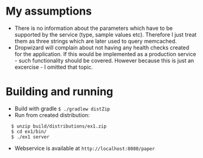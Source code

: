 My assumptions
==============

  * There is no information about the parameters which have to be supported by the service (type, sample values etc). 
    Therefore I just treat them as three strings which are later used to query memcached.
  * Dropwizard will complain about not having any health checks created for the application. If this would be 
    implemented as a production service - such functionality should be covered. However because this is just an 
    excercise - I omitted that topic.
    
Building and running
====================

  * Build with gradle `$ ./gradlew distZip`
  * Run from created distribution: 
  
  ```
    $ unzip build/distributions/ex1.zip
    $ cd ex1/bin/
    $ ./ex1 server
  ```
  
  * Webservice is available at `http://localhost:8080/paper`